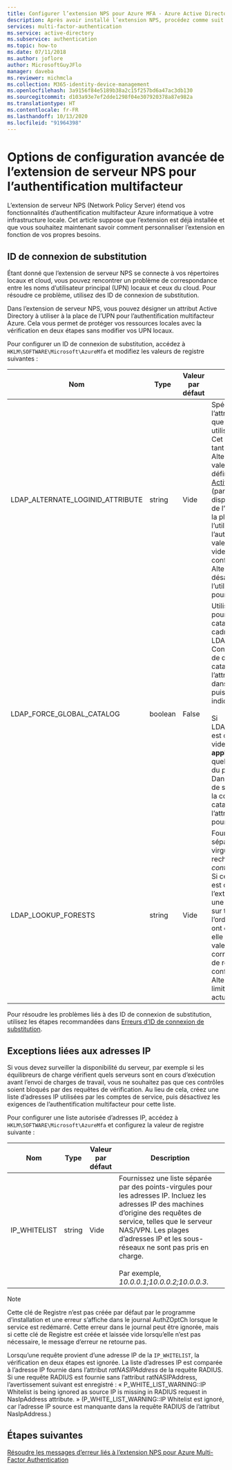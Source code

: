 ```yaml
---
title: Configurer l’extension NPS pour Azure MFA - Azure Active Directory
description: Après avoir installé l’extension NPS, procédez comme suit pour la configuration avancée (par exemple, liste des adresses IP approuvées et remplacement de l’UPN).
services: multi-factor-authentication
ms.service: active-directory
ms.subservice: authentication
ms.topic: how-to
ms.date: 07/11/2018
ms.author: joflore
author: MicrosoftGuyJFlo
manager: daveba
ms.reviewer: michmcla
ms.collection: M365-identity-device-management
ms.openlocfilehash: 3a9156f84e5189b38a2c15f257bd6a47ac3db130
ms.sourcegitcommit: d103a93e7ef2dde1298f04e307920378a87e982a
ms.translationtype: HT
ms.contentlocale: fr-FR
ms.lasthandoff: 10/13/2020
ms.locfileid: "91964398"
---
```

# <a name="advanced-configuration-options-for-the-nps-extension-for-multi-factor-authentication"></a>Options de configuration avancée de l’extension de serveur NPS pour l’authentification multifacteur

L’extension de serveur NPS (Network Policy Server) étend vos fonctionnalités d’authentification multifacteur Azure informatique à votre infrastructure locale. Cet article suppose que l’extension est déjà installée et que vous souhaitez maintenant savoir comment personnaliser l’extension en fonction de vos propres besoins. 

## <a name="alternate-login-id"></a>ID de connexion de substitution

Étant donné que l’extension de serveur NPS se connecte à vos répertoires locaux et cloud, vous pouvez rencontrer un problème de correspondance entre les noms d’utilisateur principal (UPN) locaux et ceux du cloud. Pour résoudre ce problème, utilisez des ID de connexion de substitution. 

Dans l’extension de serveur NPS, vous pouvez désigner un attribut Active Directory à utiliser à la place de l’UPN pour l’authentification multifacteur Azure. Cela vous permet de protéger vos ressources locales avec la vérification en deux étapes sans modifier vos UPN locaux. 

Pour configurer un ID de connexion de substitution, accédez à `HKLM\SOFTWARE\Microsoft\AzureMfa` et modifiez les valeurs de registre suivantes :

| Nom | Type | Valeur par défaut | Description |
| ---- | ---- | ------------- | ----------- |
| LDAP_ALTERNATE_LOGINID_ATTRIBUTE | string | Vide | Spécifiez le nom de l’attribut Active Directory que vous souhaitez utiliser au lieu de l’UPN. Cet attribut est utilisé en tant qu’attribut AlternateLoginId. Si cette valeur de registre est définie sur un [attribut Active Directory valide](/windows/win32/adschema/attributes-all) (par exemple, mail ou displayName), la valeur de l’attribut est utilisée à la place de l’UPN de l’utilisateur pour l’authentification. Si cette valeur de registre est vide ou n’est pas configurée, AlternateLoginId est désactivé et l’UPN de l’utilisateur est utilisé pour l’authentification. |
| LDAP_FORCE_GLOBAL_CATALOG | boolean | False | Utilisez cet indicateur pour forcer l’utilisation du catalogue global dans le cadre des recherches LDAP d’AlternateLoginId. Configurez un contrôleur de domaine en tant que catalogue global, ajoutez l’attribut AlternateLoginId dans le catalogue global, puis activez cet indicateur. <br><br> Si LDAP_LOOKUP_FORESTS est configuré (n’est pas vide), **cet indicateur est appliqué comme true**, quelle que soit la valeur du paramètre du registre. Dans ce cas, l’extension de serveur NPS nécessite la configuration du catalogue global avec l’attribut AlternateLoginId pour chaque forêt. |
| LDAP_LOOKUP_FORESTS | string | Vide | Fournissez une liste séparée par des points-virgules pour les forêts à rechercher. Par exemple, *contoso.com;foobar.com*. Si cette valeur de registre est configurée, l’extension NPS effectue une recherche itérative sur toutes les forêts dans l’ordre dans lequel elles ont été répertoriées, et elle retourne la première valeur AlternateLoginId correcte. Si cette valeur de registre n’est pas configurée, la recherche AlternateLoginId est limitée au domaine actuel.|

Pour résoudre les problèmes liés à des ID de connexion de substitution, utilisez les étapes recommandées dans [Erreurs d’ID de connexion de substitution](howto-mfa-nps-extension-errors.md#alternate-login-id-errors).

## <a name="ip-exceptions"></a>Exceptions liées aux adresses IP

Si vous devez surveiller la disponibilité du serveur, par exemple si les équilibreurs de charge vérifient quels serveurs sont en cours d’exécution avant l’envoi de charges de travail, vous ne souhaitez pas que ces contrôles soient bloqués par des requêtes de vérification. Au lieu de cela, créez une liste d’adresses IP utilisées par les comptes de service, puis désactivez les exigences de l’authentification multifacteur pour cette liste.

Pour configurer une liste autorisée d’adresses IP, accédez à `HKLM\SOFTWARE\Microsoft\AzureMfa` et configurez la valeur de registre suivante :

| Nom | Type | Valeur par défaut | Description |
| ---- | ---- | ------------- | ----------- |
| IP_WHITELIST | string | Vide | Fournissez une liste séparée par des points-virgules pour les adresses IP. Incluez les adresses IP des machines d’origine des requêtes de service, telles que le serveur NAS/VPN. Les plages d’adresses IP et les sous-réseaux ne sont pas pris en charge. <br><br> Par exemple, *10.0.0.1;10.0.0.2;10.0.0.3*.

> [!NOTE]
> Cette clé de Registre n’est pas créée par défaut par le programme d’installation et une erreur s’affiche dans le journal AuthZOptCh lorsque le service est redémarré. Cette erreur dans le journal peut être ignorée, mais si cette clé de Registre est créée et laissée vide lorsqu’elle n’est pas nécessaire, le message d’erreur ne retourne pas.

Lorsqu’une requête provient d’une adresse IP de la `IP_WHITELIST`, la vérification en deux étapes est ignorée. La liste d’adresses IP est comparée à l’adresse IP fournie dans l’attribut *ratNASIPAddress* de la requête RADIUS. Si une requête RADIUS est fournie sans l’attribut ratNASIPAddress, l’avertissement suivant est enregistré : « P_WHITE_LIST_WARNING::IP Whitelist is being ignored as source IP is missing in RADIUS request in NasIpAddress attribute. » (P_WHITE_LIST_WARNING::IP Whitelist est ignoré, car l’adresse IP source est manquante dans la requête RADIUS de l’attribut NasIpAddress.)

## <a name="next-steps"></a>Étapes suivantes

[Résoudre les messages d’erreur liés à l’extension NPS pour Azure Multi-Factor Authentication](howto-mfa-nps-extension-errors.md)